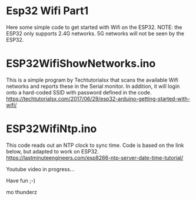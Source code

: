 # Esp32 Wifi Part1

Here some simple code to get started with Wifi on the ESP32. NOTE: the ESP32 only supports 2.4G networks. 5G networks will not be seen by the ESP32.

# ESP32WifiShowNetworks.ino
This is a simple program by Techtutorialsx that scans the available Wifi networks and reports these in the Serial monitor. In addition, it will login onto a hard-coded SSID with password defined in the code.
https://techtutorialsx.com/2017/06/29/esp32-arduino-getting-started-with-wifi/

# ESP32WifiNtp.ino
This code reads out an NTP clock to sync time. Code is based on the link below, but adapted to work on ESP32.
https://lastminuteengineers.com/esp8266-ntp-server-date-time-tutorial/

Youtube video in progress...


Have fun ;-)

mo thunderz
